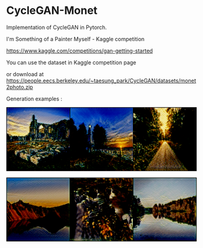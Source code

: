 # CycleGAN-Monet

Implementation of CycleGAN in Pytorch.

I'm Something of a Painter Myself - Kaggle competition

https://www.kaggle.com/competitions/gan-getting-started

You can use the dataset in Kaggle competition page

or download at https://people.eecs.berkeley.edu/~taesung_park/CycleGAN/datasets/monet2photo.zip

Generation examples : 

![alt text](https://github.com/Gloriel621/CycleGAN-Monet/blob/main/generation_samples/sample1.png)

![alt text](https://github.com/Gloriel621/CycleGAN-Monet/blob/main/generation_samples/sample2.png)





